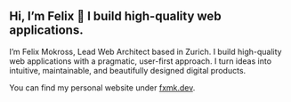 ## Hi, I’m Felix 👋 I build high-quality web applications. 

I’m Felix Mokross, Lead Web Architect based in Zurich. I build high-quality web applications with a pragmatic, user-first approach. I turn ideas into intuitive, maintainable, and beautifully designed digital products.

You can find my personal website under [fxmk.dev](https://fxmk.dev).

<!--
**felixmokross/felixmokross** is a ✨ _special_ ✨ repository because its `README.md` (this file) appears on your GitHub profile.

Here are some ideas to get you started:

- 🔭 I’m currently working on ...
- 🌱 I’m currently learning ...
- 👯 I’m looking to collaborate on ...
- 🤔 I’m looking for help with ...
- 💬 Ask me about ...
- 📫 How to reach me: ...
- 😄 Pronouns: ...
- ⚡ Fun fact: ...
-->
